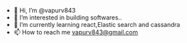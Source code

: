 - 👋 Hi, I’m @vapurv843
- 👀 I’m interested in building softwares..
- 🌱 I’m currently learning react,Elastic search and cassandra
- 📫 How to reach me vapurv843@gmail.com

<!---
vapurv843/vapurv843 is a ✨ special ✨ repository because its `README.md` (this file) appears on your GitHub profile.
You can click the Preview link to take a look at your changes.
--->
